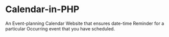 # Calendar-in-PHP
An Event-planning Calendar Website that ensures date-time Reminder for a particular Occurring event that you have scheduled.
